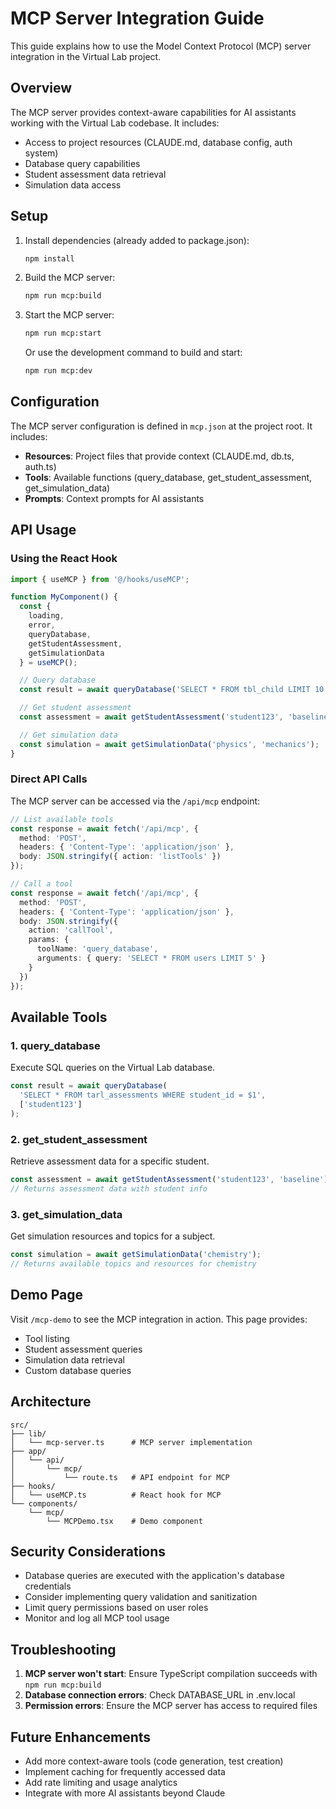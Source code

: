 # MCP Server Integration Guide

This guide explains how to use the Model Context Protocol (MCP) server integration in the Virtual Lab project.

## Overview

The MCP server provides context-aware capabilities for AI assistants working with the Virtual Lab codebase. It includes:

- Access to project resources (CLAUDE.md, database config, auth system)
- Database query capabilities
- Student assessment data retrieval
- Simulation data access

## Setup

1. Install dependencies (already added to package.json):
   ```bash
   npm install
   ```

2. Build the MCP server:
   ```bash
   npm run mcp:build
   ```

3. Start the MCP server:
   ```bash
   npm run mcp:start
   ```

   Or use the development command to build and start:
   ```bash
   npm run mcp:dev
   ```

## Configuration

The MCP server configuration is defined in `mcp.json` at the project root. It includes:

- **Resources**: Project files that provide context (CLAUDE.md, db.ts, auth.ts)
- **Tools**: Available functions (query_database, get_student_assessment, get_simulation_data)
- **Prompts**: Context prompts for AI assistants

## API Usage

### Using the React Hook

```typescript
import { useMCP } from '@/hooks/useMCP';

function MyComponent() {
  const { 
    loading, 
    error, 
    queryDatabase, 
    getStudentAssessment,
    getSimulationData 
  } = useMCP();

  // Query database
  const result = await queryDatabase('SELECT * FROM tbl_child LIMIT 10');

  // Get student assessment
  const assessment = await getStudentAssessment('student123', 'baseline');

  // Get simulation data
  const simulation = await getSimulationData('physics', 'mechanics');
}
```

### Direct API Calls

The MCP server can be accessed via the `/api/mcp` endpoint:

```typescript
// List available tools
const response = await fetch('/api/mcp', {
  method: 'POST',
  headers: { 'Content-Type': 'application/json' },
  body: JSON.stringify({ action: 'listTools' })
});

// Call a tool
const response = await fetch('/api/mcp', {
  method: 'POST',
  headers: { 'Content-Type': 'application/json' },
  body: JSON.stringify({
    action: 'callTool',
    params: {
      toolName: 'query_database',
      arguments: { query: 'SELECT * FROM users LIMIT 5' }
    }
  })
});
```

## Available Tools

### 1. query_database
Execute SQL queries on the Virtual Lab database.

```typescript
const result = await queryDatabase(
  'SELECT * FROM tarl_assessments WHERE student_id = $1',
  ['student123']
);
```

### 2. get_student_assessment
Retrieve assessment data for a specific student.

```typescript
const assessment = await getStudentAssessment('student123', 'baseline');
// Returns assessment data with student info
```

### 3. get_simulation_data
Get simulation resources and topics for a subject.

```typescript
const simulation = await getSimulationData('chemistry');
// Returns available topics and resources for chemistry
```

## Demo Page

Visit `/mcp-demo` to see the MCP integration in action. This page provides:

- Tool listing
- Student assessment queries
- Simulation data retrieval
- Custom database queries

## Architecture

```
src/
├── lib/
│   └── mcp-server.ts      # MCP server implementation
├── app/
│   └── api/
│       └── mcp/
│           └── route.ts   # API endpoint for MCP
├── hooks/
│   └── useMCP.ts          # React hook for MCP
└── components/
    └── mcp/
        └── MCPDemo.tsx    # Demo component
```

## Security Considerations

- Database queries are executed with the application's database credentials
- Consider implementing query validation and sanitization
- Limit query permissions based on user roles
- Monitor and log all MCP tool usage

## Troubleshooting

1. **MCP server won't start**: Ensure TypeScript compilation succeeds with `npm run mcp:build`
2. **Database connection errors**: Check DATABASE_URL in .env.local
3. **Permission errors**: Ensure the MCP server has access to required files

## Future Enhancements

- Add more context-aware tools (code generation, test creation)
- Implement caching for frequently accessed data
- Add rate limiting and usage analytics
- Integrate with more AI assistants beyond Claude